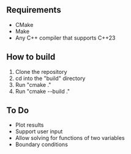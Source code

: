 ## Requirements
- CMake
- Make
- Any C++ compiler that supports C++23

## How to build
1. Clone the repository
2. cd into the "build" directory
3. Run "cmake ."
4. Run "cmake --build ."

## To Do
- Plot results
- Support user input
- Allow solving for functions of two variables
- Boundary conditions
